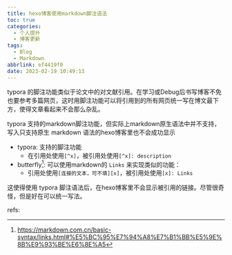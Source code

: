 ```yaml
---
title: hexo博客使用markdown脚注语法
toc: true
categories:
  - 个人提升
  - 博客更新
tags:
  - Blog
  - Markdown
abbrlink: ef4419f0
date: 2023-02-19 10:49:13
---
```


typora 的脚注功能类似于论文中的对文献引用。在学习或Debug后书写博客不免也要参考多篇网页，这时用脚注功能可以将引用到的所有网页统一写在博文最下方，使得文章看起来不会那么杂乱。

typora 支持的markdown脚注功能，但实际上markdown原生语法中并不支持，写入只支持原生 markdown 语法的hexo博客里也不会成功显示
- typora: 支持的脚注功能
  - 在引用处使用`[^x]`，被引用处使用`[^x]: description`
- butterfly[^1]: 可以使用markdown的 `Links` 来实现类似的功能：
  - 引用处使用`[连接的文本，可不填][x]`，被引用处使用`[x]: Links`

这使得使用 typora 脚注语法后，在hexo博客里不会显示被引用的链接。尽管很奇怪，但是好在可以统一写法。


refs:

[^1]: https://markdown.com.cn/basic-syntax/links.html#%E5%BC%95%E7%94%A8%E7%B1%BB%E5%9E%8B%E9%93%BE%E6%8E%A5